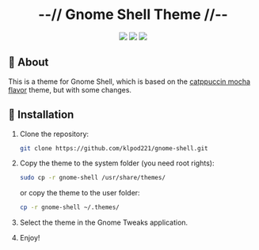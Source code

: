 <div align="center">
    <h1>--// Gnome Shell Theme //--</h1>
    <img src="https://img.shields.io/github/last-commit/klpod221/gnome-shell?style=for-the-badge&color=ffb4a2&labelColor=201a19">
    <img src="https://img.shields.io/github/stars/klpod221/gnome-shell?style=for-the-badge&color=e6c419&labelColor=1d1b16">
    <img src="https://img.shields.io/github/repo-size/klpod221/gnome-shell?style=for-the-badge&color=a8c7ff&labelColor=1a1b1f">
</div>

## 📖 About

This is a theme for Gnome Shell, which is based on the [catppuccin mocha flavor](https://github.com/catppuccin/catppuccin) theme, but with some changes.

## 🚀 Installation

1. Clone the repository:

    ```bash
    git clone https://github.com/klpod221/gnome-shell.git
    ```

2. Copy the theme to the system folder (you need root rights):

    ```bash
    sudo cp -r gnome-shell /usr/share/themes/
    ```

    or copy the theme to the user folder:

    ```bash
    cp -r gnome-shell ~/.themes/
    ```

3. Select the theme in the Gnome Tweaks application.
4. Enjoy!
